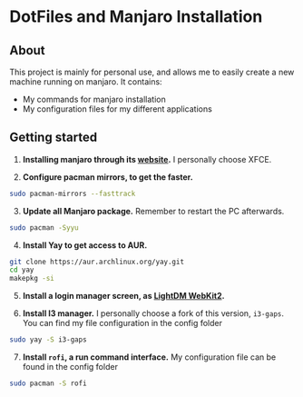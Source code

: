 # DotFiles and Manjaro Installation

## About

This project is mainly for personal use, and allows me to easily create a new machine running on manjaro. It contains:

- My commands for manjaro installation
- My configuration files for my different applications

## Getting started

1. **Installing manjaro through its [website](https://manjaro.org/download/).** I personally choose XFCE.

2. **Configure pacman mirrors, to get the faster.**
```bash
sudo pacman-mirrors --fasttrack
```

3. **Update all Manjaro package.** Remember to restart the PC afterwards.
```bash
sudo pacman -Syyu
```
4. **Install Yay to get access to AUR.**
```bash
git clone https://aur.archlinux.org/yay.git
cd yay
makepkg -si
```

5. **Install a login manager screen, as [LightDM WebKit2](https://github.com/Litarvan/lightdm-webkit-theme-litarvan).**

6. **Install I3 manager.** I personally choose a fork of this version, `i3-gaps`. You can find my file configuration in the config folder
```bash
sudo yay -S i3-gaps
``` 

7. **Install `rofi`, a run command interface.** My configuration file can be found in the config folder
```bash
sudo pacman -S rofi
```


